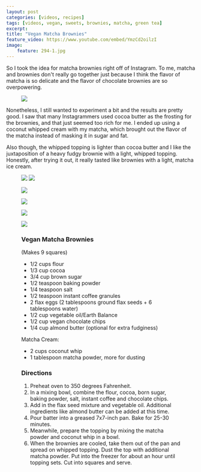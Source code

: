 ```yaml
---
layout: post
categories: [videos, recipes]
tags: [videos, vegan, sweets, brownies, matcha, green tea]
excerpt: 
title: "Vegan Matcha Brownies"
feature_video: https://www.youtube.com/embed/YmzCd2oilzI
image:
    feature: 294-1.jpg
---
```


So I took the idea for matcha brownies right off of Instagram.  To me, matcha and brownies don't really go together just because I think the flavor of matcha is so delicate and the flavor of chocolate brownies are so overpowering.

<figure>
    <img src="/images/294-1.jpg">
</figure> 


Nonetheless, I still wanted to experiment a bit and the results are pretty good.  I saw that many Instagrammers used cocoa butter as the frosting for the brownies, and that just seemed too rich for me.  I ended up using a coconut whipped cream with my matcha, which brought out the flavor of the matcha instead of masking it in sugar and fat.  

Also though, the whipped topping is lighter than cocoa butter and I like the juxtaposition of a heavy fudgy brownie with a light, whipped topping.  Honestly, after trying it out, it really tasted like brownies with a light, matcha ice cream.

<figure class="half">
<img src="/images/294-2.jpg">
<img src="/images/294-3.jpg">
</figure>

<figure>
    <img src="/images/294-4.jpg">
</figure> 

<figure>
    <img src="/images/294-6.jpg">
</figure> 

<figure>
    <img src="/images/294-7.jpg">
</figure> 

<figure>
    <img src="/images/294-1.jpg">
</figure> 


<figure class="ingredients" markdown="1">

### Vegan Matcha Brownies

(Makes 9 squares)

- 1/2 cups flour
- 1/3 cup cocoa
-  3/4 cup brown sugar
-  1/2 teaspoon baking powder
-  1/4 teaspoon salt
-  1/2 teaspoon instant coffee granules
-  2 flax eggs (2 tablespoons ground flax seeds + 6 tablespoons water)
-  1/2 cup vegetable oil/Earth Balance
- 1/2 cup vegan chocolate chips
- 1/4 cup almond butter (optional for extra fudginess)

Matcha Cream:

- 2 cups coconut whip
- 1 tablespoon matcha powder, more for dusting


</figure>

<figure class="directions" markdown="1">

### Directions

1. Preheat oven to 350 degrees Fahrenheit.
2. In a mixing bowl, combine the flour, cocoa, born sugar, baking powder, salt, instant coffee and chocolate chips.
3. Add in the flax seed mixture and vegetable oil.  Additional ingredients like almond butter can be added at this time.
3. Pour batter into a greased 7x7-inch pan.  Bake for 25-30 minutes.
4. Meanwhile, prepare the topping by mixing the matcha powder and coconut whip in a bowl.
5. When the brownies are cooled, take them out of the pan and spread on whipped topping. Dust the top with additional matcha powder. Put into the freezer for about an hour until topping sets.  Cut into squares and serve.
</figure>
